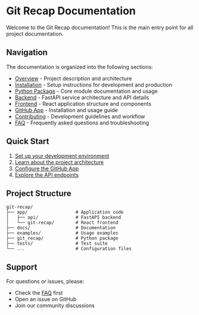 
# Git Recap Documentation

Welcome to the Git Recap documentation! This is the main entry point for all project documentation.

## Navigation

The documentation is organized into the following sections:

- [Overview](overview.md) - Project description and architecture
- [Installation](installation.md) - Setup instructions for development and production
- [Python Package](python-package.md) - Core module documentation and usage
- [Backend](backend.md) - FastAPI service architecture and API details
- [Frontend](frontend.md) - React application structure and components
- [GitHub App](github-app.md) - Installation and usage guide
- [Contributing](contributing.md) - Development guidelines and workflow
- [FAQ](faq.md) - Frequently asked questions and troubleshooting

## Quick Start

1. [Set up your development environment](installation.md)
2. [Learn about the project architecture](overview.md)
3. [Configure the GitHub App](github-app.md)
4. [Explore the API endpoints](backend.md)

## Project Structure

```
git-recap/
├── app/                  # Application code
│   ├── api/              # FastAPI backend
│   └── git-recap/        # React frontend
├── docs/                 # Documentation
├── examples/             # Usage examples
├── git_recap/            # Python package
├── tests/                # Test suite
└── ...                   # Configuration files
```

## Support

For questions or issues, please:
- Check the [FAQ](faq.md) first
- Open an issue on GitHub
- Join our community discussions